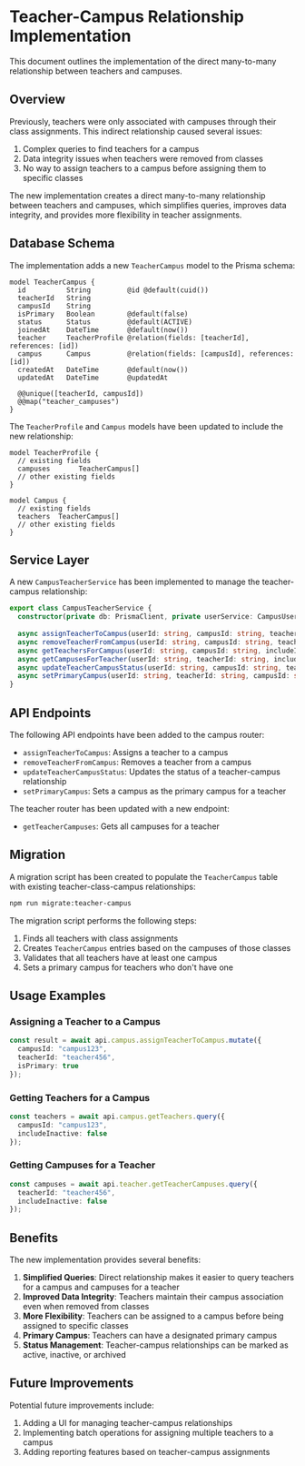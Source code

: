 # Teacher-Campus Relationship Implementation

This document outlines the implementation of the direct many-to-many relationship between teachers and campuses.

## Overview

Previously, teachers were only associated with campuses through their class assignments. This indirect relationship caused several issues:

1. Complex queries to find teachers for a campus
2. Data integrity issues when teachers were removed from classes
3. No way to assign teachers to a campus before assigning them to specific classes

The new implementation creates a direct many-to-many relationship between teachers and campuses, which simplifies queries, improves data integrity, and provides more flexibility in teacher assignments.

## Database Schema

The implementation adds a new `TeacherCampus` model to the Prisma schema:

```prisma
model TeacherCampus {
  id          String         @id @default(cuid())
  teacherId   String
  campusId    String
  isPrimary   Boolean        @default(false)
  status      Status         @default(ACTIVE)
  joinedAt    DateTime       @default(now())
  teacher     TeacherProfile @relation(fields: [teacherId], references: [id])
  campus      Campus         @relation(fields: [campusId], references: [id])
  createdAt   DateTime       @default(now())
  updatedAt   DateTime       @updatedAt
  
  @@unique([teacherId, campusId])
  @@map("teacher_campuses")
}
```

The `TeacherProfile` and `Campus` models have been updated to include the new relationship:

```prisma
model TeacherProfile {
  // existing fields
  campuses       TeacherCampus[]
  // other existing fields
}

model Campus {
  // existing fields
  teachers  TeacherCampus[]
  // other existing fields
}
```

## Service Layer

A new `CampusTeacherService` has been implemented to manage the teacher-campus relationship:

```typescript
export class CampusTeacherService {
  constructor(private db: PrismaClient, private userService: CampusUserService) {}
  
  async assignTeacherToCampus(userId: string, campusId: string, teacherId: string, isPrimary: boolean = false): Promise<TeacherCampusAssignment>;
  async removeTeacherFromCampus(userId: string, campusId: string, teacherId: string): Promise<{ success: boolean }>;
  async getTeachersForCampus(userId: string, campusId: string, includeInactive: boolean = false);
  async getCampusesForTeacher(userId: string, teacherId: string, includeInactive: boolean = false);
  async updateTeacherCampusStatus(userId: string, campusId: string, teacherId: string, status: Status): Promise<TeacherCampusAssignment>;
  async setPrimaryCampus(userId: string, teacherId: string, campusId: string): Promise<TeacherCampusAssignment>;
}
```

## API Endpoints

The following API endpoints have been added to the campus router:

- `assignTeacherToCampus`: Assigns a teacher to a campus
- `removeTeacherFromCampus`: Removes a teacher from a campus
- `updateTeacherCampusStatus`: Updates the status of a teacher-campus relationship
- `setPrimaryCampus`: Sets a campus as the primary campus for a teacher

The teacher router has been updated with a new endpoint:

- `getTeacherCampuses`: Gets all campuses for a teacher

## Migration

A migration script has been created to populate the `TeacherCampus` table with existing teacher-class-campus relationships:

```bash
npm run migrate:teacher-campus
```

The migration script performs the following steps:

1. Finds all teachers with class assignments
2. Creates `TeacherCampus` entries based on the campuses of those classes
3. Validates that all teachers have at least one campus
4. Sets a primary campus for teachers who don't have one

## Usage Examples

### Assigning a Teacher to a Campus

```typescript
const result = await api.campus.assignTeacherToCampus.mutate({
  campusId: "campus123",
  teacherId: "teacher456",
  isPrimary: true
});
```

### Getting Teachers for a Campus

```typescript
const teachers = await api.campus.getTeachers.query({
  campusId: "campus123",
  includeInactive: false
});
```

### Getting Campuses for a Teacher

```typescript
const campuses = await api.teacher.getTeacherCampuses.query({
  teacherId: "teacher456",
  includeInactive: false
});
```

## Benefits

The new implementation provides several benefits:

1. **Simplified Queries**: Direct relationship makes it easier to query teachers for a campus and campuses for a teacher
2. **Improved Data Integrity**: Teachers maintain their campus association even when removed from classes
3. **More Flexibility**: Teachers can be assigned to a campus before being assigned to specific classes
4. **Primary Campus**: Teachers can have a designated primary campus
5. **Status Management**: Teacher-campus relationships can be marked as active, inactive, or archived

## Future Improvements

Potential future improvements include:

1. Adding a UI for managing teacher-campus relationships
2. Implementing batch operations for assigning multiple teachers to a campus
3. Adding reporting features based on teacher-campus assignments 